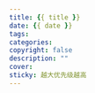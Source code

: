 ```yaml
---
title: {{ title }}
date: {{ date }}
tags: 
categories:
copyright: false
description: ""
cover: 
sticky: 越大优先级越高
---
```




